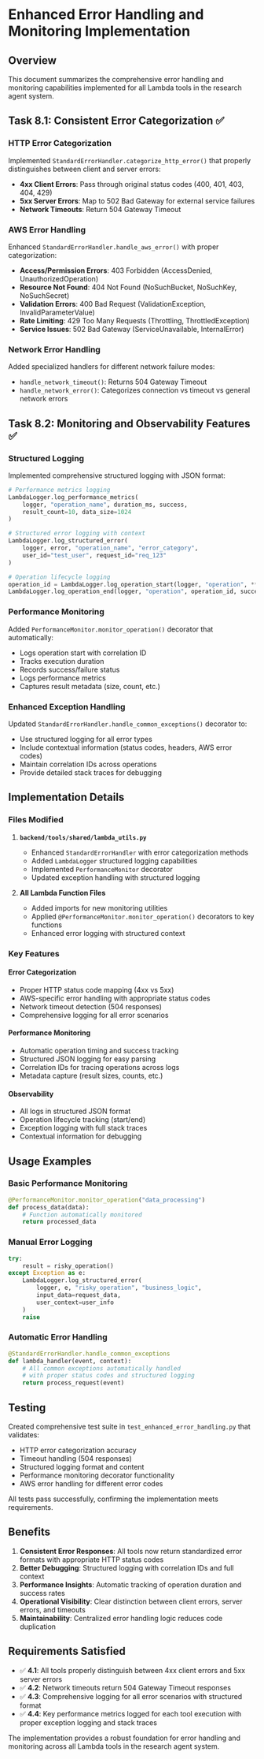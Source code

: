 # Enhanced Error Handling and Monitoring Implementation

## Overview

This document summarizes the comprehensive error handling and monitoring capabilities implemented for all Lambda tools in the research agent system.

## Task 8.1: Consistent Error Categorization ✅

### HTTP Error Categorization

Implemented `StandardErrorHandler.categorize_http_error()` that properly distinguishes between client and server errors:

- **4xx Client Errors**: Pass through original status codes (400, 401, 403, 404, 429)
- **5xx Server Errors**: Map to 502 Bad Gateway for external service failures
- **Network Timeouts**: Return 504 Gateway Timeout

### AWS Error Handling

Enhanced `StandardErrorHandler.handle_aws_error()` with proper categorization:

- **Access/Permission Errors**: 403 Forbidden (AccessDenied, UnauthorizedOperation)
- **Resource Not Found**: 404 Not Found (NoSuchBucket, NoSuchKey, NoSuchSecret)
- **Validation Errors**: 400 Bad Request (ValidationException, InvalidParameterValue)
- **Rate Limiting**: 429 Too Many Requests (Throttling, ThrottledException)
- **Service Issues**: 502 Bad Gateway (ServiceUnavailable, InternalError)

### Network Error Handling

Added specialized handlers for different network failure modes:

- `handle_network_timeout()`: Returns 504 Gateway Timeout
- `handle_network_error()`: Categorizes connection vs timeout vs general network errors

## Task 8.2: Monitoring and Observability Features ✅

### Structured Logging

Implemented comprehensive structured logging with JSON format:

```python
# Performance metrics logging
LambdaLogger.log_performance_metrics(
    logger, "operation_name", duration_ms, success,
    result_count=10, data_size=1024
)

# Structured error logging with context
LambdaLogger.log_structured_error(
    logger, error, "operation_name", "error_category",
    user_id="test_user", request_id="req_123"
)

# Operation lifecycle logging
operation_id = LambdaLogger.log_operation_start(logger, "operation", **params)
LambdaLogger.log_operation_end(logger, "operation", operation_id, success, duration_ms)
```

### Performance Monitoring

Added `PerformanceMonitor.monitor_operation()` decorator that automatically:

- Logs operation start with correlation ID
- Tracks execution duration
- Records success/failure status
- Logs performance metrics
- Captures result metadata (size, count, etc.)

### Enhanced Exception Handling

Updated `StandardErrorHandler.handle_common_exceptions()` decorator to:

- Use structured logging for all error types
- Include contextual information (status codes, headers, AWS error codes)
- Maintain correlation IDs across operations
- Provide detailed stack traces for debugging

## Implementation Details

### Files Modified

1. **`backend/tools/shared/lambda_utils.py`**

   - Enhanced `StandardErrorHandler` with error categorization methods
   - Added `LambdaLogger` structured logging capabilities
   - Implemented `PerformanceMonitor` decorator
   - Updated exception handling with structured logging

2. **All Lambda Function Files**
   - Added imports for new monitoring utilities
   - Applied `@PerformanceMonitor.monitor_operation()` decorators to key functions
   - Enhanced error logging with structured context

### Key Features

#### Error Categorization

- Proper HTTP status code mapping (4xx vs 5xx)
- AWS-specific error handling with appropriate status codes
- Network timeout detection (504 responses)
- Comprehensive logging for all error scenarios

#### Performance Monitoring

- Automatic operation timing and success tracking
- Structured JSON logging for easy parsing
- Correlation IDs for tracing operations across logs
- Metadata capture (result sizes, counts, etc.)

#### Observability

- All logs in structured JSON format
- Operation lifecycle tracking (start/end)
- Exception logging with full stack traces
- Contextual information for debugging

## Usage Examples

### Basic Performance Monitoring

```python
@PerformanceMonitor.monitor_operation("data_processing")
def process_data(data):
    # Function automatically monitored
    return processed_data
```

### Manual Error Logging

```python
try:
    result = risky_operation()
except Exception as e:
    LambdaLogger.log_structured_error(
        logger, e, "risky_operation", "business_logic",
        input_data=request_data,
        user_context=user_info
    )
    raise
```

### Automatic Error Handling

```python
@StandardErrorHandler.handle_common_exceptions
def lambda_handler(event, context):
    # All common exceptions automatically handled
    # with proper status codes and structured logging
    return process_request(event)
```

## Testing

Created comprehensive test suite in `test_enhanced_error_handling.py` that validates:

- HTTP error categorization accuracy
- Timeout handling (504 responses)
- Structured logging format and content
- Performance monitoring decorator functionality
- AWS error handling for different error codes

All tests pass successfully, confirming the implementation meets requirements.

## Benefits

1. **Consistent Error Responses**: All tools now return standardized error formats with appropriate HTTP status codes
2. **Better Debugging**: Structured logging with correlation IDs and full context
3. **Performance Insights**: Automatic tracking of operation duration and success rates
4. **Operational Visibility**: Clear distinction between client errors, server errors, and timeouts
5. **Maintainability**: Centralized error handling logic reduces code duplication

## Requirements Satisfied

- ✅ **4.1**: All tools properly distinguish between 4xx client errors and 5xx server errors
- ✅ **4.2**: Network timeouts return 504 Gateway Timeout responses
- ✅ **4.3**: Comprehensive logging for all error scenarios with structured format
- ✅ **4.4**: Key performance metrics logged for each tool execution with proper exception logging and stack traces

The implementation provides a robust foundation for error handling and monitoring across all Lambda tools in the research agent system.
